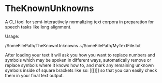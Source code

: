 # TheKnownUnknowns
A CLI tool for semi-interactively normalizing text corpora in preparation for speech tasks like long alignment.

Usage: 

/SomeFilePath/TheKnownUnknowns ~/SomeFilePath/MyTextFile.txt

After loading your text it will ask you how you want to replace numbers and symbols which may be spoken in different ways, 
automatically remove or replace symbols where it knows how to, and mark any remaining unknown symbols inside of square brackets 
like so: [[[]]] so that you can easily check them in your final text output.
